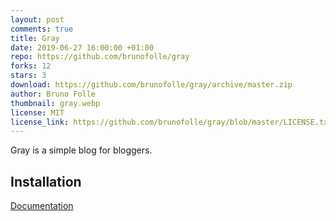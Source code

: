 ```yaml
---
layout: post
comments: true
title: Gray
date: 2019-06-27 16:00:00 +01:00
repo: https://github.com/brunofolle/gray
forks: 12
stars: 3
download: https://github.com/brunofolle/gray/archive/master.zip
author: Bruno Folle
thumbnail: gray.webp
license: MIT
license_link: https://github.com/brunofolle/gray/blob/master/LICENSE.txt
---
```


Gray is a simple blog for bloggers.

## Installation

[Documentation](https://github.com/brunofolle/gray)
